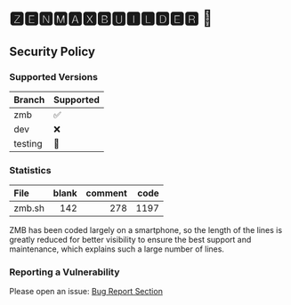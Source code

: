 # 🆉🅴🅽🅼🅰🆇🅱🆄🅸🅻🅳🅴🆁 📲

## Security Policy

### Supported Versions

| Branch  | Supported             |
| ------- | --------------------- |
| zmb     | :white_check_mark:    |
| dev     | :x:                   |
| testing | :construction_worker: |

### Statistics

| File   | blank | comment | code |
| :----- | ----: | ------: | ---: |
| zmb.sh |   142 |     278 | 1197 |

ZMB has been coded largely on a smartphone, so the length of the lines is greatly reduced for better visibility to ensure the best support and maintenance, which explains such a large number of lines.

### Reporting a Vulnerability

Please open an issue: [Bug Report Section](https://github.com/grm34/ZenMaxBuilder/issues/new/choose)
